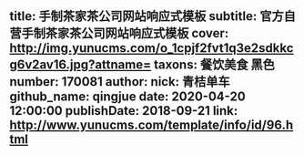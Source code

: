 title: 手制茶家茶公司网站响应式模板
subtitle: 官方自营手制茶家茶公司网站响应式模板
cover: http://img.yunucms.com/o_1cpjf2fvt1q3e2sdkkcg6v2av16.jpg?attname=
taxons: 餐饮美食 黑色
number: 170081
author:
  nick: 青桔单车
  github_name: qingjue
date: 2020-04-20 12:00:00
publishDate: 2018-09-21
link: http://www.yunucms.com/template/info/id/96.html
---